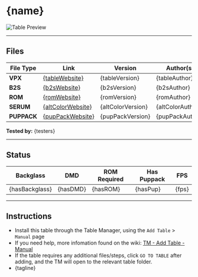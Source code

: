 # {name}

![Table Preview](../../images/{previewImageName})

---

## Files
| File Type | Link | Version | Author(s) | 
|-----------|--------|----------|--------------|
| **VPX** | [{tableWebsite}]({tableLink}) | {tableVersion} | {tableAuthor} |
| **B2S** | [{b2sWebsite}]({b2sLink}) | {b2sVersion} | {b2sAuthor} |
| **ROM** | [{romWebsite}]({romLink}) | {romVersion} | {romAuthor} |
| **SERUM** | [{altColorWebsite}]({altColorLink}) | {altColorVersion} | {altColorAuthor} |
| **PUPPACK** | [{pupPackWebsite}]({pupPackLink}) | {pupPackVersion} | {pupPackAuthor} |

**Tested by:** {testers}

---

## Status 

| Backglass | DMD | ROM Required | Has Puppack | FPS |
|-----------|-----|-----|-----|-----|
| {hasBackglass} | {hasDMD} | {hasROM} | {hasPup} | {fps} |

---

## Instructions

- Install this table through the Table Manager, using the `Add Table` > `Manual` page
- If you need help, more infomation found on the wiki: [TM - Add Table - Manual](https://github.com/LegendsUnchained/vpx-standalone-alp4k/wiki/%5B04%5D-%F0%9F%A7%A1-TM-%E2%80%90-Other-Features#add-table---manual)
- If the table requires any additional files/steps, click `GO TO TABLE` after adding, and the TM will open to the relevant table folder.
- {tagline}
